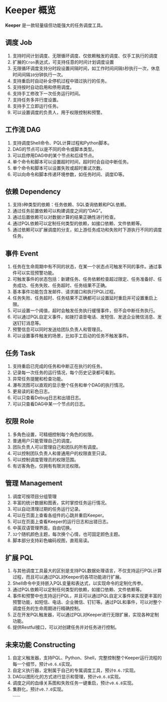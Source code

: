 # Keeper 概览

**Keeper** 是一款轻量级但功能强大的任务调度工具。

## 调度 Job
1. 支持时间计划调度、无限循环调度、仅依赖触发的调度、仅手工执行的调度
2. 扩展的`Cron`表达式，可支持任意的时间计划调度设置
3. 无限循环调度支持分时段设置间隔时间，如工作时间间隔`5`秒执行一次，休息时间间隔`10`分钟执行一次。
4. 支持重启时自动补全停机过程中错过执行的任务。
5. 支持按时自动启用和停用调度。
6. 支持手工修改下一次任务运行时间。
7. 支持任务多并行度设置。
8. 支持手工立即运行任务。
9. 可以设置调度的负责人，用于权限控制和预警。

## 工作流 DAG
1. 支持调度Shell命令、PQL计算过程和Python脚本。
2. DAG的节点可以是不同的命令或脚本类型。
3. 可以启停用DAG中的某个节点和后续节点。
4. 单个命令和脚本可以设置超时时间，超时时会自动中断任务。
5. 单个命令和脚本可以设置失败或超时重试次数。
6. 可以向命令和脚本传递环境参数，如任务时间、调度ID等。

## 依赖 Dependency
1. 支持`3`种类型的依赖：任务依赖、SQL查询依赖和PQL依赖。
2. 通过任务前置依赖可以构建调度之间的“DAG”。
3. 通过后置依赖可以对数据计算的结果正确性进行检查。
4. 通过PQL依赖可以定制任何类型的依赖，如接口依赖、文件依赖等。
5. 通过依赖可以扩展调度的分支，如上游任务成功和失败时下游执行不同的调度任务。

## 事件 Event
1. 任务在生命周期中有不同的状态，在某一个状态点可触发不同的事件。通过事件可以实现预警功能。
2. 可触发事件的状态包括：新建任务、任务依赖检查超过限定、任务准备好、任务成功、任务失败、任务超时、任务结果不正确。
3. 基本事件功能包含发邮件、请求接口和执行PQL过程。
5. 任务失败、任务超时、任务结果不正确都可以设置延时重启并可设置重启上限。
6. 可以设置一个阈值，超时会触发任务执行缓慢事件，但不会中断任务执行。
7. 可以通过PQL自定义事件，如拨打语音电话、发短信、发送企业微信消息、发送钉钉消息等。
8. 预警信息可以同时发送给团队负责人和管理员。
9. 可以设置事件触发的场景，比如手工启动的任务不触发事件。

## 任务 Task
1. 支持重启已完成的任务和中断正在执行的任务。
2. 记录每一次任务的运行情况，每个历史记录都可看到。
3. 异常任务提醒和检查功能。
4. 瀑布流图可以直观的显示整个任务和单个DAG的执行情况。
5. 更易读的彩色日志。
6. 可以只查看Debug日志和出错日志。
7. 可以只查看DAG中某一个节点的日志。

## 权限 Role
1. 多角色设置，可精细控制每个角色的权限。
2. 普通用户只能管理自己的调度。
3. 团队负责人可以管理自己和团队的所有调度。
4. 可以控制团队负责人和普通用户的权限直至只读。
5. 可以控制调度管理员的权限范围。
6. 有访客角色，仅拥有有限浏览权限。

## 管理 Management
1. 调度可按项目分组管理
2. 丰富的统计数据和图表，实时掌控任务运行情况。
3. 可以自动清理过期的任务运行记录。
4. 可以在页面上查看各组件的心跳并重启Keeper。
5. 可以在页面上查看Keeper的运行日志和出错日志。
6. 中英双语管理界面，自由切换。
7. `32`个随机颜色主题，每次换个心情，也可固定颜色主题。
8. 脚本部分支持彩色编码视图，直观易读。

## 扩展 PQL
1. 与其他调度工具最大的区别是支持PQL数据处理语言，不仅支持运行PQL计算过程，而且可以通过PQL对Keeper的各项功能进行扩展。
2. Shell命令中支持嵌入PQL变量和表达式，以实现命令的定制化传参。
3. 通过PQL依赖可以定制任何类型的依赖，如接口依赖、文件依赖等。
4. 事件和预警中也支持运行PQL，并且可以通过PQL自定义事件来实现更丰富的预警功能，如短信、电话、企业微信、钉钉等。通过PQL和事件，可以对整个调度任务的生命周期进行精确控制。
5. 正在开发PQL触发器，可以通过PQL对Keeper进行无限扩展，实现各种定制功能。
6. 提供Restful接口，可以对创建任务并对任务进行控制。

## 未来功能 Constructing
1. 自定义触发器，支持PQL、Python、Shell，完整控制整个Keeper运行流程的每一个细节，预计`v0.6.6`实现。
2. 自定义执行器，定制属于自己的专属调度工具，预计`0.6.7`实现。
3. DAG以图形化的方式进行显示和管理，预计`v0.6.8`实现。
4. 调度之间的血缘关系图和失败任务一键重启，预计`v0.6.8`实现。
5. 集群化，预计`v0.7.0`实现。   
......
